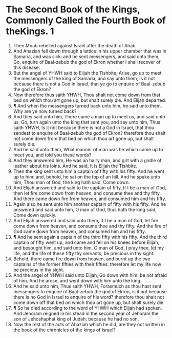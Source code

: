 ﻿# The Second Book of the Kings, Commonly Called the Fourth Book of theKings. 1
1. Then Moab rebelled against Israel after the death of Ahab. 
2. And Ahaziah fell down through a lattice in his upper chamber that was in Samaria, and was sick: and he sent messengers, and said unto them, Go, enquire of Baal-zebub the god of Ekron whether I shall recover of this disease. 
3. But the angel of YHWH said to Elijah the Tishbite, Arise, go up to meet the messengers of the king of Samaria, and say unto them, Is it not because there is not a God in Israel, that ye go to enquire of Baal-zebub the god of Ekron? 
4. Now therefore thus saith YHWH, Thou shalt not come down from that bed on which thou art gone up, but shalt surely die. And Elijah departed. 
5. ¶ And when the messengers turned back unto him, he said unto them, Why are ye now turned back? 
6. And they said unto him, There came a man up to meet us, and said unto us, Go, turn again unto the king that sent you, and say unto him, Thus saith YHWH, Is it not because there is not a God in Israel, that thou sendest to enquire of Baal-zebub the god of Ekron? therefore thou shalt not come down from that bed on which thou art gone up, but shalt surely die. 
7. And he said unto them, What manner of man was he which came up to meet you, and told you these words? 
8. And they answered him, He was an hairy man, and girt with a girdle of leather about his loins. And he said, It is Elijah the Tishbite. 
9. Then the king sent unto him a captain of fifty with his fifty. And he went up to him: and, behold, he sat on the top of an hill. And he spake unto him, Thou man of God, the king hath said, Come down. 
10. And Elijah answered and said to the captain of fifty, If I be a man of God, then let fire come down from heaven, and consume thee and thy fifty. And there came down fire from heaven, and consumed him and his fifty. 
11. Again also he sent unto him another captain of fifty with his fifty. And he answered and said unto him, O man of God, thus hath the king said, Come down quickly. 
12. And Elijah answered and said unto them, If I be a man of God, let fire come down from heaven, and consume thee and thy fifty. And the fire of God came down from heaven, and consumed him and his fifty. 
13. ¶ And he sent again a captain of the third fifty with his fifty. And the third captain of fifty went up, and came and fell on his knees before Elijah, and besought him, and said unto him, O man of God, I pray thee, let my life, and the life of these fifty thy servants, be precious in thy sight. 
14. Behold, there came fire down from heaven, and burnt up the two captains of the former fifties with their fifties: therefore let my life now be precious in thy sight. 
15. And the angel of YHWH said unto Elijah, Go down with him: be not afraid of him. And he arose, and went down with him unto the king. 
16. And he said unto him, Thus saith YHWH, Forasmuch as thou hast sent messengers to enquire of Baal-zebub the god of Ekron, is it not because there is no God in Israel to enquire of his word? therefore thou shalt not come down off that bed on which thou art gone up, but shalt surely die. 
17. ¶ So he died according to the word of YHWH which Elijah had spoken. And Jehoram reigned in his stead in the second year of Jehoram the son of Jehoshaphat king of Judah; because he had no son. 
18. Now the rest of the acts of Ahaziah which he did, are they not written in the book of the chronicles of the kings of Israel? 
